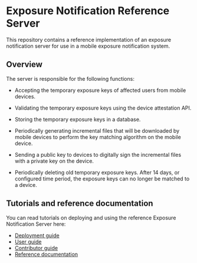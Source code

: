 # Exposure Notification Reference Server

This repository contains a reference implementation of an exposure notification
server for use in a mobile exposure notification system.

## Overview

The server is responsible for the following functions:

* Accepting the temporary exposure keys of affected users from mobile devices.

* Validating the temporary exposure keys using the device attestation API.

* Storing the temporary exposure keys in a database.

* Periodically generating incremental files that will be downloaded by mobile
  devices to perform the key matching algorithm on the mobile device.

* Sending a public key to devices to digitally sign the incremental files with
  a private key on the device.

* Periodically deleting old temporary exposure keys. After 14 days, or
  configured time period, the exposure keys can no longer be matched to a device.

## Tutorials and reference documentation

You can read tutorials on deploying and using the reference Exposure Notification
Server here:

* [Deployment guide](deploying.md)
* [User guide](user-guide.md)
* [Contributor guide](/CONTRIBUTING.md)
* [Reference documentation](https://godoc.org/github.com/google/exposure-notifications-server)
